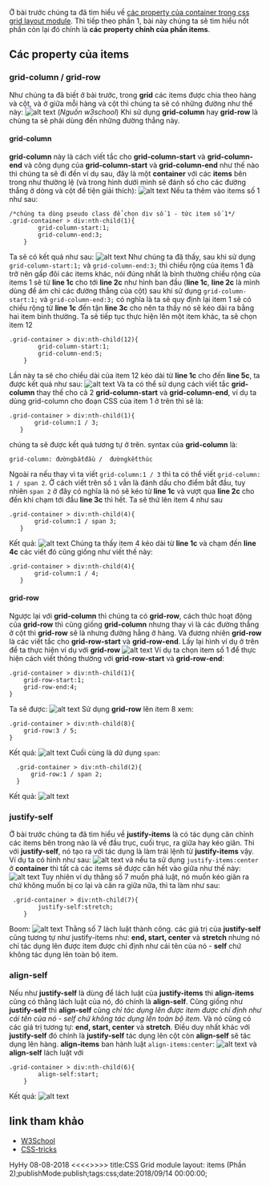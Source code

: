 Ở bài trước chúng ta đã tìm hiểu về [các property của container trong css grid layout module](https://kipalog.com/posts/CSS-grid-layout-model--Container--Phan-1). Thì tiếp theo phần 1, bài này chúng ta sẽ tìm hiểu nốt phần còn lại đó chính là **các property chính của phần items**.
## Các property của items
### grid-column / grid-row
Như chúng ta đã biết ở bài trước, trong **grid** các items được chia theo hàng và cột,  và ở giữa mỗi hàng và cột thì chúng ta sẽ có những đường như thế này:
![alt text](https://s3-ap-southeast-1.amazonaws.com/kipalog.com/m12ykhlryc_image.png)
(*Nguồn w3school*)
Khi sử dụng **grid-column** hay **grid-row** là chúng ta sẽ phải dùng đến những đường thẳng này.
#### grid-column
**grid-column** này là cách viết tắc cho **grid-column-start** và **grid-column-end** và công dụng của **grid-column-start** và **grid-column-end** như thế nào thì chúng ta sẽ đi đến ví dụ sau, đây là một **container** với các **items** bên trong như thường lệ (và trong hình dưới mình sẽ đánh số cho các đường thẳng ở dòng và cột để tiện giải thích):
![alt text](https://s3-ap-southeast-1.amazonaws.com/kipalog.com/t30d3o824j_image.png)
Nếu ta thêm vào items số 1 như sau:
```
/*chúng ta dùng pseudo class để chọn div số 1 - tức item số 1*/
.grid-container > div:nth-child(1){
        grid-column-start:1;
        grid-column-end:3;
    }
```
Ta sẽ có kết quả như sau:
![alt text](https://s3-ap-southeast-1.amazonaws.com/kipalog.com/7wf0vo9ggj_image.png)
Như chúng ta đã thấy, sau khi sử dụng `grid-column-start:1;` và `grid-column-end:3;` thì chiều rộng của items 1 đã trở nên gấp đôi các items khác, nói đúng nhất là bình thường chiều rộng của items 1 sẽ từ **line 1c** cho tới **line 2c** như hình ban đầu (**line 1c**, **line 2c** là mình dùng để ám chỉ các đường thẳng của cột) sau khi sử dụng `grid-column-start:1;` và `grid-column-end:3;` có nghĩa là ta sẽ quy định lại item 1 sẽ có chiều rộng từ **line 1c** đến tận **line 3c** cho nên ta thấy nó sẽ kéo dài ra bằng hai item bình thường. Ta sẽ tiếp tục thực hiện lên một item khác, ta sẽ chọn item 12
```
.grid-container > div:nth-child(12){
        grid-column-start:1;
        grid-column-end:5;
    }
```
Lần này ta sẽ cho chiều dài của item 12 kéo dài từ **line 1c** cho đến **line 5c**, ta được kết quả như sau:
	![alt text](https://s3-ap-southeast-1.amazonaws.com/kipalog.com/afehpoz1hg_image.png)
 Và ta có thể sử dụng cách viết tắc **grid-column** thay thế cho cả 2 **grid-column-start** và **grid-column-end**, ví dụ ta dùng grid-column cho đoạn CSS của item 1 ở trên thì sẽ là:
 ```
 .grid-container > div:nth-child(1){
        grid-column:1 / 3;
    }
 ```
 chúng ta sẽ được kết quả tương tự ở trên. syntax của **grid-column** là: 
 ```
 grid-column: đườngbắtđầu /  đườngkếtthúc
 ```
 Ngoài ra nếu thay vì ta viết `grid-column:1 / 3` thì ta có thể viết `grid-column: 1 / span 2`. Ở cách viết trên  số `1` vẫn là đánh dấu cho điểm bắt đầu, tuy nhiên `span 2` ở đây có nghĩa là nó sẽ kéo từ **line 1c** và vượt qua **line 2c** cho đến khi chạm tới đầu **line 3c** thì hết. Ta sẽ thử lên item 4 như sau
 ```
 .grid-container > div:nth-child(4){
        grid-column:1 / span 3;
    }
 ```
 Kết quả:
 ![alt text](https://s3-ap-southeast-1.amazonaws.com/kipalog.com/6j8dmvm6bb_image.png)
 Chúng ta thấy item 4 kéo dài từ **line 1c** và chạm đến **line 4c** các viết đó cũng giống như viết thế này:
 ```
 .grid-container > div:nth-child(4){
        grid-column:1 / 4;
    }
 ```
#### grid-row
Ngược lại với **grid-column** thì chúng ta có **grid-row**, cách thức hoạt động của **grid-row** thì cũng giống **grid-column** nhưng thay vì là các đường thẳng ở cột thì **grid-row** sẽ là nhưng đường hẳng ở hàng. Và đương nhiên **grid-row** là các viết tắc cho **grid-row-start** và **grid-row-end**. Lấy lại hình ví dụ ở trên để ta thực hiện ví dụ với **grid-row**
![alt text](https://s3-ap-southeast-1.amazonaws.com/kipalog.com/t30d3o824j_image.png)
Ví dụ ta chọn item số 1 để thực hiện cách viết thông thường với **grid-row-start** và **grid-row-end**:
```
.grid-container > div:nth-child(1){
	grid-row-start:1;
    grid-row-end:4;
}
```
Ta sẽ được:
![alt text](https://s3-ap-southeast-1.amazonaws.com/kipalog.com/3qvfu2oz98_image.png)
Sử dụng **grid-row** lên item 8 xem:
```
.grid-container > div:nth-child(8){
	grid-row:3 / 5;
}
```
Kết quả:
![alt text](https://s3-ap-southeast-1.amazonaws.com/kipalog.com/k5uws8vu39_image.png)
Cuối cùng là dử dụng `span`:
```
  .grid-container > div:nth-child(2){
      grid-row:1 / span 2;
  }
```
Kết quả:
![alt text](https://s3-ap-southeast-1.amazonaws.com/kipalog.com/7dty4h0dv_image.png)
### justify-self
Ở bài trước chúng ta đã tìm hiểu về **justify-items** là có tác dụng căn chỉnh các items bên trong nào là về đầu trục, cuối trục, ra giữa hay kéo giãn. Thì với **justify-self**, nó tạo ra với tác dụng là làm trái lệnh từ **justify-items** vậy. Ví dụ ta có hình như sau:
![alt text](https://s3-ap-southeast-1.amazonaws.com/kipalog.com/h0yvyd8797_image.png)
và nếu ta sử dụng `justify-items:center` ở **container** thì tất cả các items sẽ được căn hết vào giữa như thế này:
![alt text](https://s3-ap-southeast-1.amazonaws.com/kipalog.com/l3u72uv5m2_image.png)
Tuy nhiên ví dụ thằng số 7 muốn phá luật, nó muốn kéo giãn ra chứ không muốn bị co lại và căn ra giữa nữa, thì ta làm như sau:
```
 .grid-container > div:nth-child(7){
        justify-self:stretch;
    }
```
Boom:
![alt text](https://s3-ap-southeast-1.amazonaws.com/kipalog.com/9e3ikqzzdh_image.png)
Thằng số 7 lách luật thành công. các giá trị của **justify-self** cũng tương tự như justify-items như: **end, start, center** và **stretch** nhưng nó chỉ tác dụng lên được item được chỉ định như cái tên của nó - **self** chứ không tác dụng lên toàn bộ item.
### align-self
Nếu như **justify-self** là dùng để lách luật của **justify-items** thì **align-items** cũng có thằng lách luật của nó, đó chính là **align-self**. Cũng giống như **justify-self** thì **align-self** cũng *chỉ tác dụng lên được item được chỉ định như cái tên của nó - self chứ không tác dụng lên toàn bộ item.* Và nó cũng có các giá trị tương tự: **end, start, center** và **stretch**. Điều duy nhất khác với **justify-self** đó chính là **justify-self** tác dụng lên cột còn **align-self** sẽ tác dụng lên hàng.
**align-items** ban hành luật `align-items:center`:
![alt text](https://s3-ap-southeast-1.amazonaws.com/kipalog.com/vbrf1418a4_image.png)
và **align-self** lách luật với
```
.grid-container > div:nth-child(6){
        align-self:start;
    }
```
Kết quả:
![alt text](https://s3-ap-southeast-1.amazonaws.com/kipalog.com/i8actdncjz_image.png)
## link tham khảo
* [W3School](https://www.w3schools.com/css/css_grid_item.asp)
* [CSS-tricks](https://css-tricks.com/snippets/css/complete-guide-grid/)


HyHy 08-08-2018
<<<<<Blog-Meta-Data>>>>>
title:CSS Grid module layout: items (Phần 2);publishMode:publish;tags:css;date:2018/09/14 00:00:00;